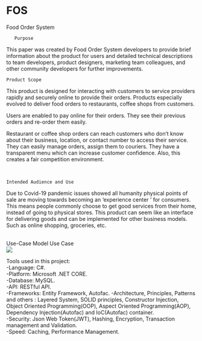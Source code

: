 # FOS
Food Order System
 
       Purpose 
 
This paper was created by Food Order System developers to provide brief information about the product for users and detailed technical descriptions to team developers, product designers, marketing team colleagues, and other community developers for further improvements.
 <br>
 

   	Product Scope

This product is designed for interacting with customers to service providers rapidly and securely online to provide their orders. Products especially evolved to deliver food orders to restaurants, coffee shops from customers.
 
Users are enabled to pay online for their orders. They see their previous orders and re-order them easily.
 
Restaurant or coffee shop orders can reach customers who don’t know about their business, location, or contact number to access their service. They can easily manage orders, assign them to couriers. They have a transparent menu which can increase customer confidence. Also, this creates a fair competition environment.

<br>
  
	Intended Audience and Use 

Due to Covid-19 pandemic issues showed all humanity physical points of sale are moving towards becoming an  ‘experience center ’ for consumers. This means people commonly choose to get good services from their home, instead of going to physical stores.
This product can seem like an interface for delivering goods and can be implemented for other business models. Such as online shopping, groceries, etc.  

<br>
Use-Case Model
	Use Case
<br>
<img src="https://user-images.githubusercontent.com/42031794/142738185-757562ff-7104-4875-ab75-3950d780c9d8.png" />

Tools used in this project: <br>
    -Language: C#.<br>
    -Platform: Microsoft .NET CORE.<br>
    -Database: MySQL.<br>
    -API: RESTful API.<br>
    -Frameworks: Entity Framework, Autofac.
    -Architecture, Principles, Patterns and others : Layered System, SOLID principles, Constructor Injection, Object Oriented Programming(OOP), Aspect Oriented Programming(AOP), Dependency Injection(Autofac) and IoC(Autofac) container.<br>
    -Security: Json Web Token(JWT), Hashing, Encryption, Transaction management and Validation.<br>
    -Speed: Caching, Performance Management.<br>
    
    
